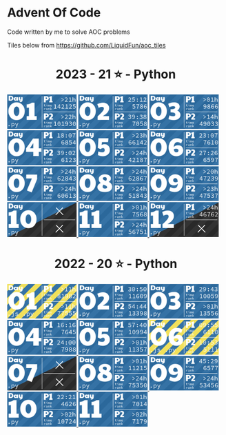 # Advent Of Code
Code written by me to solve AOC problems

Tiles below from https://github.com/LiquidFun/aoc_tiles

<!-- AOC TILES BEGIN -->
<h1 align="center">
  2023 - 21 ⭐ - Python
</h1>
<a href="2023/day1/day1.py">
  <img src=".aoc_tiles/tiles/2023/01.png" width="161px">
</a>
<a href="2023/day2/day2.py">
  <img src=".aoc_tiles/tiles/2023/02.png" width="161px">
</a>
<a href="2023/day3/day3.py">
  <img src=".aoc_tiles/tiles/2023/03.png" width="161px">
</a>
<a href="2023/day4/day4.py">
  <img src=".aoc_tiles/tiles/2023/04.png" width="161px">
</a>
<a href="2023/day5/day5.py">
  <img src=".aoc_tiles/tiles/2023/05.png" width="161px">
</a>
<a href="2023/day6/day6.py">
  <img src=".aoc_tiles/tiles/2023/06.png" width="161px">
</a>
<a href="2023/day7/day7.py">
  <img src=".aoc_tiles/tiles/2023/07.png" width="161px">
</a>
<a href="2023/day8/day8.py">
  <img src=".aoc_tiles/tiles/2023/08.png" width="161px">
</a>
<a href="2023/day9/day9.py">
  <img src=".aoc_tiles/tiles/2023/09.png" width="161px">
</a>
<a href="2023/day10/day10.py">
  <img src=".aoc_tiles/tiles/2023/10.png" width="161px">
</a>
<a href="2023/day11/day11.py">
  <img src=".aoc_tiles/tiles/2023/11.png" width="161px">
</a>
<a href="2023/day12/day12.py">
  <img src=".aoc_tiles/tiles/2023/12.png" width="161px">
</a>
<h1 align="center">
  2022 - 20 ⭐ - Python
</h1>
<a href="2022/day1/day1_reindeer.js">
  <img src=".aoc_tiles/tiles/2022/01.png" width="161px">
</a>
<a href="2022/day2/day2_rps.py">
  <img src=".aoc_tiles/tiles/2022/02.png" width="161px">
</a>
<a href="2022/day3/day3_ruck.py">
  <img src=".aoc_tiles/tiles/2022/03.png" width="161px">
</a>
<a href="2022/day4/day4_assignments.py">
  <img src=".aoc_tiles/tiles/2022/04.png" width="161px">
</a>
<a href="2022/day5/day5_crates.py">
  <img src=".aoc_tiles/tiles/2022/05.png" width="161px">
</a>
<a href="2022/day6/day6_message.js">
  <img src=".aoc_tiles/tiles/2022/06.png" width="161px">
</a>
<a href="2022/day7/day7_dirs.py">
  <img src=".aoc_tiles/tiles/2022/07.png" width="161px">
</a>
<a href="2022/day8/day8_trees.py">
  <img src=".aoc_tiles/tiles/2022/08.png" width="161px">
</a>
<a href="2022/day9/day9_rope.py">
  <img src=".aoc_tiles/tiles/2022/09.png" width="161px">
</a>
<a href="2022/day10/check_inputs.py">
  <img src=".aoc_tiles/tiles/2022/10.png" width="161px">
</a>
<a href="2022/day11/day11_.py">
  <img src=".aoc_tiles/tiles/2022/11.png" width="161px">
</a>
<!-- AOC TILES END -->